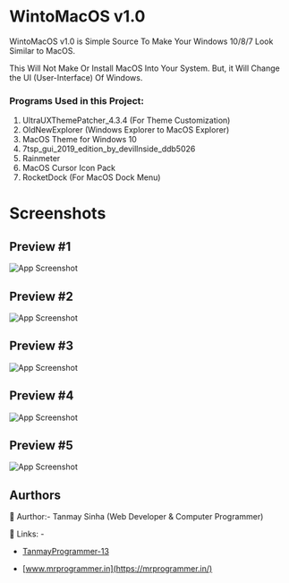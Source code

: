 # WintoMacOS v1.0
WintoMacOS v1.0 is Simple Source To Make Your Windows 10/8/7 Look Similar to MacOS. 

This Will Not Make Or Install MacOS Into Your System. But, it Will Change the UI (User-Interface) Of Windows. 

### Programs Used in this Project:
1. UltraUXThemePatcher_4.3.4 (For Theme Customization)
2.  OldNewExplorer (Windows Explorer to MacOS Explorer)
3.  MacOS Theme for Windows 10
4. 7tsp_gui_2019_edition_by_devillnside_ddb5026
5.  Rainmeter
6. MacOS Cursor Icon Pack
7. RocketDock (For MacOS Dock Menu)

# Screenshots 

## Preview #1
![App Screenshot](https://blogger.googleusercontent.com/img/b/R29vZ2xl/AVvXsEhgtHoBnMZy1UsxFDK5m9E2w0grOnXqBaRnNhFvNKr-_KIjH2OoIJLeb6uV02mMECFgpowvPvUOodteFx_x70TEOBtuBT-qMYBr9Ntnz6l8x4fCKoHYpUM3uywFKCFgGthlfg8IbiXQ8vimd218nVVpVmRMKJjWTGr52ngE5Xz5A2qbjKOkYmUe0pdi/s320/MacOS%20Theme%20Preview%20%235.png)

## Preview #2
![App Screenshot](https://blogger.googleusercontent.com/img/b/R29vZ2xl/AVvXsEjjcxm3SLtXP9DXNzS97-rrFQFLLhKXiTDXuKp4J9TB5zTxG0_2Ds8tdLZopusma_rdSG5xADhnKFj40b9BCBEOCFt_DTteqn27BBa9iSp2qxgpIL6jSfvMsQu0RVCBAB98_Hw0t0VjkPz5sm9usWUXjuo5hAiOSG-9gZ_RD2Gkqe7B1NhoyGb3pSrF/s320/MacOS%20Theme%20Preview%20%234.png)

## Preview #3
![App Screenshot](https://blogger.googleusercontent.com/img/b/R29vZ2xl/AVvXsEh5wb5m7YrtN_mTtYkW8F5RGA3I0aklZkMgwG1MU5pXk-1h9lziHrrcleoc4Ut0Ml6kJDy7zpHNjRPZjMzXqAY-2_O8rMeQz5dhikiU8XPx8grMwBSxLO39lV3D6Q4Bs_HAuj-iyP73RmKj-TfKabtkCGxCCgzkhHnLgVGxzlvKY4zwA5pHGGQ21x1m/s320/MacOS%20Theme%20Preview%20%233.png)

## Preview #4
![App Screenshot](https://blogger.googleusercontent.com/img/b/R29vZ2xl/AVvXsEgrIqvaT7h0H2NHKSY1xRx2LlRUzoPXCzKvuXCWFzY_K207nWXeSW5pG-ZoZiFZUQ2BNCP7CuFkqyjpRCSLJ691Kgh-48iBdvYYayMVIwGMZC78yn9wq5Xb3Gh6uu-m3vp9lmrfrquCwLRqNgBkH3dMzPKY83SvrTKuAe-koSplvzMCuaMlFQYVPzRZ/s320/MacOS%20Theme%20Preview%20%232.png)

## Preview #5
![App Screenshot](https://blogger.googleusercontent.com/img/b/R29vZ2xl/AVvXsEg3x2spMk3DIOIuyvGUjSjdJjMYYIR-L-10F4mKh7rqLPD1AWAZyG0x4hdl9f7I4fMlY6R3LBSw4wlrTSaT60GX2YdVPcbweWR41exJDga20y9PfnGECNhvq6zeEqWpHk5Q5TlfU1HBJ5J1HSoXex6OO0-bma5seyTWA9A8jn4JRMBs288G5yk4jhQj/s320/MacOS%20Theme%20Preview%20%231.png)

## Aurthors 

📌 Aurthor:- Tanmay Sinha (Web Developer & Computer Programmer)

🔗 Links: - 
- [TanmayProgrammer-13](https://github.com/TanmayProgrammer-13)

- [www.mrprogrammer.in](https://mrprogrammer.in/)
